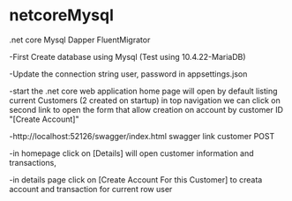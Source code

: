 # netcoreMysql
.net core Mysql Dapper FluentMigrator

-First Create database using Mysql (Test using 10.4.22-MariaDB)


-Update the connection string user, password in appsettings.json


-start the .net core web application
home page will open by default listing current Customers (2 created on startup)
in top navigation we can click on second link to open the form that allow creation on account by customer ID "[Create Account]"

-http://localhost:52126/swagger/index.html swagger link customer POST

-in homepage click on [Details] will open customer information and transactions, 

-in details page click on [Create Account For this Customer] to creata account and transaction for current row user
